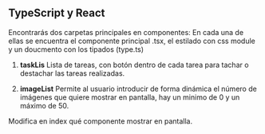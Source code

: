 
## TypeScript y React

Encontrarás dos carpetas principales en componentes:
En cada una de ellas se encuentra el componente principal .tsx, el estilado con css module y un doucmento con los tipados (type.ts)

1. **taskLis** 
Lista de tareas, con botón dentro de cada tarea para tachar o destachar las tareas realizadas.

2. **imageList**
Permite al usuario introducir de forma dinámica el número de imágenes que quiere mostrar en pantalla, hay un minimo de 0 y un máximo de 50.

Modifica en index qué componente mostrar en pantalla.

